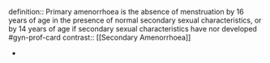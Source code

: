 definition:: Primary amenorrhoea is the absence of menstruation by 16 years of age in the presence of normal secondary sexual characteristics, or by 14 years of age if secondary sexual characteristics have nor developed #gyn-prof-card
contrast:: [[Secondary Amenorrhoea]]

-